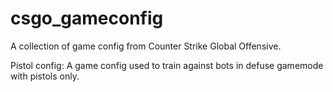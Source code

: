 # csgo_gameconfig
A collection of game config from Counter Strike Global Offensive.

Pistol config:
  A game config used to train against bots in defuse gamemode with pistols only.
